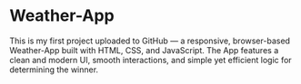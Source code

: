 # Weather-App
This is my first project uploaded to GitHub — a responsive, browser-based Weather-App built with HTML, CSS, and JavaScript. The App features a clean and modern UI, smooth interactions, and simple yet efficient logic for determining the winner.
